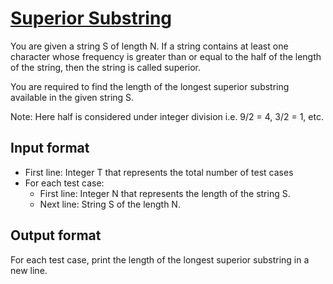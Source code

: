 # [Superior Substring][link]

You are given a string S of length N. If a string contains at least one character whose frequency is greater than or equal to the half of the length of the string, then the string is called superior.

You are required to find the length of the longest superior substring available in the given string S.

Note: Here half is considered under integer division i.e. 9/2 = 4, 3/2 = 1, etc.

## Input format

- First line: Integer T that represents the total number of test cases
- For each test case:
  - First line: Integer N that represents the length of the string S.
  - Next line: String S of the length N.

## Output format

For each test case, print the length of the longest superior substring in a new line.

[link]: https://www.hackerearth.com/practice/algorithms/searching/binary-search/practice-problems/algorithm/superior-substring-dec-circuits-e51b3c27/
